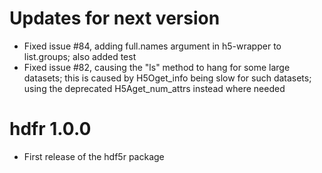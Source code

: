 # Updates for next version 
- Fixed issue #84, adding full.names argument in h5-wrapper to list.groups; also added test
- Fixed issue #82, causing the "ls" method to hang for some large datasets; this is caused by H5Oget_info being slow
  for such datasets; using the deprecated H5Aget_num_attrs instead where needed

# hdfr 1.0.0
- First release of the hdf5r package
